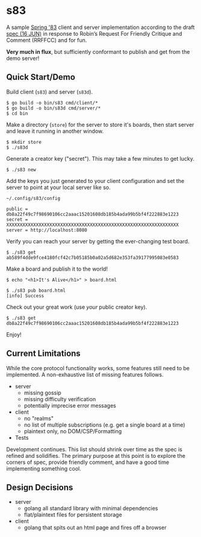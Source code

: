 # s83

A sample [Spring '83](https://www.robinsloan.com/lab/specifying-spring-83/)
client and server implementation according to the draft
[spec (16 JUN)](https://github.com/robinsloan/spring-83-spec/blob/main/draft-20220616.md)
in response to Robin’s Request For Friendly Critique and Comment (RRFFCC) and
for fun.

**Very much in flux**, but sufficiently conformant to publish and get from the
demo server!

## Quick Start/Demo

Build client (`s83`) and server (`s83d`).
```
$ go build -o bin/s83 cmd/client/*
$ go build -o bin/s83d cmd/server/*
$ cd bin
```

Make a directory (`store`) for the server to store it's boards, then start server
and leave it running in another window.
```
$ mkdir store
$ ./s83d
```

Generate a creator key ("secret"). This may take a few minutes to get lucky.
```
$ ./s83 new
```

Add the keys you just generated to your client configuration and set the server
to point at your local server like so.

`~/.config/s83/config`
```
public = db8a22f49c7f98690106cc2aaac15201608db185b4ada99b5bf4f222883e1223
secret = XXXXXXXXXXXXXXXXXXXXXXXXXXXXXXXXXXXXXXXXXXXXXXXXXXXXXXXXXXXXXXXX
server = http://localhost:8080
```

Verify you can reach your server by getting the ever-changing test board.
```
$ ./s83 get ab589f4dde9fce4180fcf42c7b05185b0a02a5d682e353fa39177995083e0583
```

Make a board and publish it to the world!
```
$ echo "<h1>It's Alive</h1>" > board.html

$ ./s83 pub board.html
[info] Success
```

Check out your great work (use _your_ public creator key).
```
$ ./s83 get db8a22f49c7f98690106cc2aaac15201608db185b4ada99b5bf4f222883e1223
```

Enjoy!

## Current Limitations

While the core protocol functionality works, some features still need to be
implemented. A non-exhaustive list of missing features follows.

- server
	- missing gossip
	- missing difficulty verification
	- potentially imprecise error messages
- client
	- no "realms"
	- no list of multiple subscriptions (e.g. get a single board at a time)
	- plaintext only, no DOM/CSP/Formatting
- Tests

Development continues. This list should shrink over time as the spec is refined
and solidifies. The primary purpose at this point is to explore the corners of
spec, provide friendly comment, and have a good time implementing something
cool.

## Design Decisions

- server
  - golang all standard library with minimal dependencies
  - flat/plaintext files for persistent storage
- client
  - golang that spits out an html page and fires off a browser
